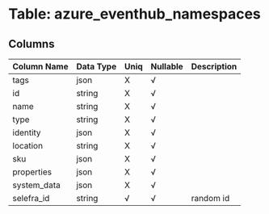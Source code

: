 # Table: azure_eventhub_namespaces

## Columns 

|  Column Name   |  Data Type  | Uniq | Nullable | Description | 
|  ----  | ----  | ----  | ----  | ---- | 
| tags | json | X | √ |  | 
| id | string | X | √ |  | 
| name | string | X | √ |  | 
| type | string | X | √ |  | 
| identity | json | X | √ |  | 
| location | string | X | √ |  | 
| sku | json | X | √ |  | 
| properties | json | X | √ |  | 
| system_data | json | X | √ |  | 
| selefra_id | string | √ | √ | random id | 


